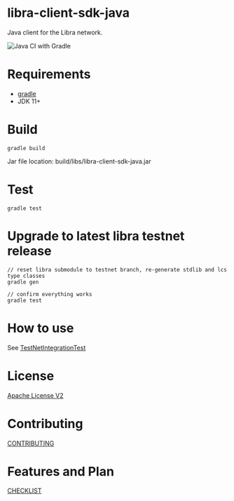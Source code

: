 # libra-client-sdk-java

Java client for the Libra network.

![Java CI with Gradle](https://github.com/libra/libra-client-sdk-java/workflows/Java%20CI%20with%20Gradle/badge.svg)

# Requirements

* [gradle](https://gradle.org/install/)
* JDK 11+

# Build

```
gradle build
```

Jar file location: build/libs/libra-client-sdk-java.jar

# Test

```
gradle test
```

# Upgrade to latest libra testnet release

```
// reset libra submodule to testnet branch, re-generate stdlib and lcs type classes
gradle gen

// confirm everything works
gradle test
```

# How to use

See [TestNetIntegrationTest](../blob/src/test/java/org/libra/librasdk/TestNetIntegrationTest.java)

# License

[Apache License V2](../blob/LICENSE)

# Contributing

[CONTRIBUTING](../blob/CONTRIBUTING.md)

# Features and Plan

[CHECKLIST](../blob/CHECKLIST.md)
